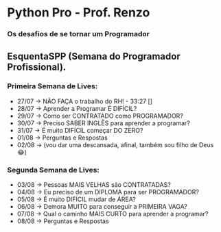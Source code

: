 # Python Pro - Prof. Renzo

### Os desafios de se tornar um Programador


## EsquentaSPP (Semana do Programador Profissional).

### Primeira Semana de Lives:

- 27/07 → NÃO FAÇA o trabalho do RH! - 33:27 []
- 28/07 → Aprender a Programar É DIFÍCIL?
- 29/07 → Como ser CONTRATADO como PROGRAMADOR?
- 30/07 → Preciso SABER INGLÊS para aprender a programar?
- 31/07 → É muito DIFÍCIL começar DO ZERO?
- 01/08 → Perguntas e Respostas
- 02/08 → (vou dar uma descansada, afinal, também sou filho de Deus 😂)

### Segunda Semana de Lives:

- 03/08 → Pessoas MAIS VELHAS são CONTRATADAS?
- 04/08 → Eu preciso de um DIPLOMA para ser PROGRAMADOR?
- 05/08 → É muito DIFÍCIL mudar de ÁREA?
- 06/08 → Demora MUITO para conseguir a PRIMEIRA VAGA?
- 07/08 → Qual o caminho MAIS CURTO para aprender a programar?
- 08/08 → Perguntas e Respostas

